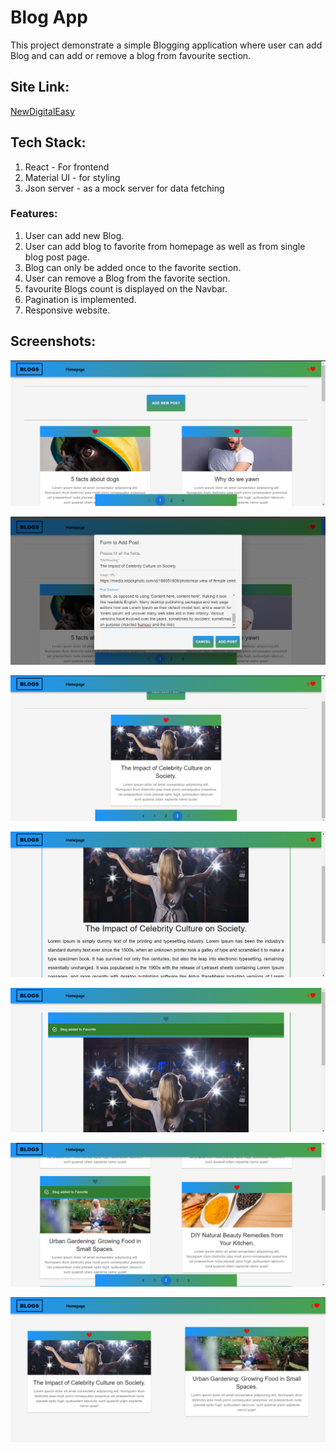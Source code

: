 # Blog App

This project demonstrate a simple Blogging application where user can add Blog and can add or remove a blog from favourite section.

## Site Link:
[NewDigitalEasy](https://blogsite-nowdigitaleasy.netlify.app/)

## Tech Stack:
1. React - For frontend
2. Material UI - for styling
3. Json server - as a mock server for data fetching

### Features:
1. User can add new Blog.
2. User can add blog to favorite from homepage as well as from single blog post page.
3. Blog can only be added once to the favorite section.
4. User can remove a Blog from the favorite section.
5. favourite Blogs count is displayed on the Navbar.
6. Pagination is implemented.
7. Responsive website.

## Screenshots:
![1](https://github.com/Momin-Mohammad/nowdigitaleasy-blogsite/blob/main/frontend/src/screenshots/Screenshot%20(62).png)

![2](https://github.com/Momin-Mohammad/nowdigitaleasy-blogsite/blob/main/frontend/src/screenshots/Screenshot%20(63).png)

![3](https://github.com/Momin-Mohammad/nowdigitaleasy-blogsite/blob/main/frontend/src/screenshots/Screenshot%20(64).png)

![4](https://github.com/Momin-Mohammad/nowdigitaleasy-blogsite/blob/main/frontend/src/screenshots/Screenshot%20(65).png)

![5](https://github.com/Momin-Mohammad/nowdigitaleasy-blogsite/blob/main/frontend/src/screenshots/Screenshot%20(66).png)

![6](https://github.com/Momin-Mohammad/nowdigitaleasy-blogsite/blob/main/frontend/src/screenshots/Screenshot%20(69).png)

![7](https://github.com/Momin-Mohammad/nowdigitaleasy-blogsite/blob/main/frontend/src/screenshots/Screenshot%20(70).png)
